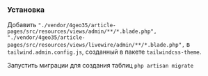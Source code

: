 ### Установка

Добавить `"./vendor/4geo35/article-pages/src/resources/views/admin/**/*.blade.php",
"./vendor/4geo35/article-pages/src/resources/views/livewire/admin/**/*.blade.php",` в `tailwind.admin.config.js`, созданный в пакете `tailwindcss-theme`.

Запустить миграции для создания таблиц `php artisan migrate`
